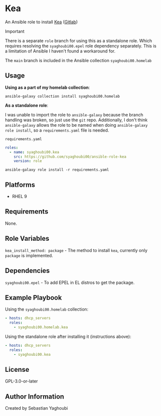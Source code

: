 # Kea

An Ansible role to install [Kea](https://kea.isc.org/) ([Gitlab](https://gitlab.isc.org/isc-projects/kea/))

> [!IMPORTANT]
> There is a separate `role` branch for using this as a standalone role. Which
> requires resolving the `syaghoubi00.epel` role dependency separately. This is a
> limitation of Ansible I haven't found a workaround for.
>
> The `main` branch is included in the Ansible collection `syaghoubi00.homelab`

## Usage

**Using as a part of my homelab collection**:

`ansible-galaxy collection install syaghoubi00.homelab`

**As a standalone role**:

I was unable to import the role to `ansible-galaxy` because the branch
handling was broken, so just use the `git` repo. Additionally, I don't think
`ansible-galaxy` allows the role to be named when doing
`ansible-galaxy role install`, so a `requirements.yaml` file is needed.

`requirements.yaml`

```yaml
roles:
  - name: syaghoubi00.kea
    src: https://github.com/syaghoubi00/ansible-role-kea
    version: role
```

`ansible-galaxy role install -r requirements.yaml`

## Platforms

- RHEL 9

## Requirements

None.

## Role Variables

`kea_install_method: package` - The method to install `kea`, currently only
`package` is implemented.

## Dependencies

`syaghoubi00.epel` - To add EPEL in EL distros to get the package.

## Example Playbook

Using the `syaghoubi00.homelab` collection:

```yaml
- hosts: dhcp_servers
  roles:
    - syaghoubi00.homelab.kea
```

Using the standalone role after installing it (instructions above):

```yaml
- hosts: dhcp_servers
  roles:
    - syaghoubi00.kea
```

## License

GPL-3.0-or-later

## Author Information

Created by Sebastian Yaghoubi
